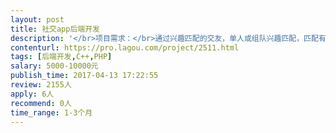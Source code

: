 ```yaml
---                
layout: post       
title: 社交app后端开发           
description: '</br>项目需求：</br>通过兴趣匹配的交友，单人或组队兴趣匹配，匹配有一定逻辑</br>需要后端开发完成相应模块开发</br></br>参考产品：探探 </br></br>人员要求：</br>优先考虑深圳的开发者</br>熟练掌握PHP或C++</br>能做架构，守信，有责任心，团队感。</br>'     
contenturl: https://pro.lagou.com/project/2511.html      
tags: [后端开发,C++,PHP]            
salary: 5000-10000元          
publish_time: 2017-04-13 17:22:55         
review: 2155人                   
apply: 6人                   
recommend: 0人                   
time_range: 1-3个月              
---                 
```

